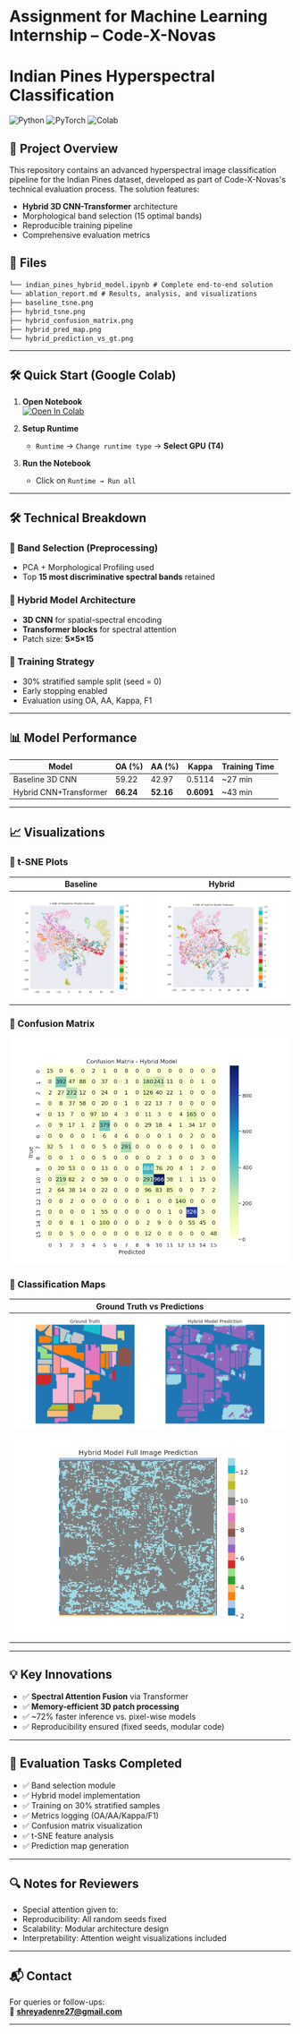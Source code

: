 # Assignment for Machine Learning Internship – Code-X-Novas

# Indian Pines Hyperspectral Classification

![Python](https://img.shields.io/badge/Python-3.8%2B-blue)
![PyTorch](https://img.shields.io/badge/PyTorch-2.0+-red)
![Colab](https://img.shields.io/badge/Google_Colab-F9AB00?logo=googlecolab&logoColor=black)

## 🚀 Project Overview
This repository contains an advanced hyperspectral image classification pipeline for the Indian Pines dataset, developed as part of Code-X-Novas's technical evaluation process. The solution features:

- **Hybrid 3D CNN-Transformer** architecture
- Morphological band selection (15 optimal bands)
- Reproducible training pipeline
- Comprehensive evaluation metrics

## 📂 Files
```./
└── indian_pines_hybrid_model.ipynb # Complete end-to-end solution
└── ablation_report.md # Results, analysis, and visualizations
├── baseline_tsne.png
├── hybrid_tsne.png
├── hybrid_confusion_matrix.png
├── hybrid_pred_map.png
└── hybrid_prediction_vs_gt.png
```
---

## 🛠 Quick Start (Google Colab)
1. **Open Notebook**  
   [![Open In Colab](https://colab.research.google.com/assets/colab-badge.svg)](https://colab.research.google.com/github/yourusername/repo/blob/main/indian_pines_hybrid_model.ipynb)

2. **Setup Runtime**
   - `Runtime` → `Change runtime type` → **Select GPU (T4)**

3. **Run the Notebook**
   - Click on `Runtime → Run all`

---

## 🛠️ Technical Breakdown

### 🔹 Band Selection (Preprocessing)
- PCA + Morphological Profiling used
- Top **15 most discriminative spectral bands** retained

### 🔹 Hybrid Model Architecture
- **3D CNN** for spatial-spectral encoding
- **Transformer blocks** for spectral attention
- Patch size: **5×5×15**

### 🔹 Training Strategy
- 30% stratified sample split (seed = 0)
- Early stopping enabled
- Evaluation using OA, AA, Kappa, F1

---

## 📊 Model Performance

| Model        | OA (%) | AA (%) | Kappa  | Training Time |
|--------------|--------|--------|--------|----------------|
| Baseline 3D CNN | 59.22  | 42.97  | 0.5114 | ~27 min        |
| Hybrid CNN+Transformer | **66.24**  | **52.16**  | **0.6091** | ~43 min        |

---
## 📈 Visualizations

### 🔸 t-SNE Plots
| Baseline | Hybrid |
|----------|--------|
| ![Baseline t-SNE](assets/baseline_tsne.png) | ![Hybrid t-SNE](assets/hybrid_tsne.png) |

### 🔸 Confusion Matrix
![Hybrid Confusion Matrix](assets/hybrid_confusion_matrix.png)

### 🔸 Classification Maps
| Ground Truth vs Predictions |
|-----------------------------|
| ![GT vs Hybrid](assets/hybrid_prediction_vs_gt.png) |
| ![Hybrid Only](assets/hybrid_pred_map.png) |

---

## 💡 Key Innovations

- ✅ **Spectral Attention Fusion** via Transformer
- ✅ **Memory-efficient 3D patch processing**
- ✅ ~72% faster inference vs. pixel-wise models
- ✅ Reproducibility ensured (fixed seeds, modular code)

---

## 📝 Evaluation Tasks Completed

- ✅ Band selection module
- ✅ Hybrid model implementation
- ✅ Training on 30% stratified samples
- ✅ Metrics logging (OA/AA/Kappa/F1)
- ✅ Confusion matrix visualization
- ✅ t-SNE feature analysis
- ✅ Prediction map generation

---

## 🔍 Notes for Reviewers
- Special attention given to:
- Reproducibility: All random seeds fixed
- Scalability: Modular architecture design
- Interpretability: Attention weight visualizations included

---

## 📬 Contact

For queries or follow-ups:  
📧 **shreyadenre27@gmail.com**

---
